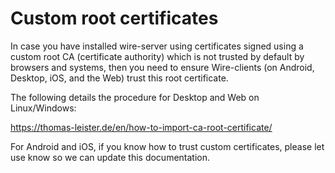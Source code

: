 # Custom root certificates

In case you have installed wire-server using certificates signed using a custom root CA (certificate authority) which is not trusted by default by browsers and systems, then you need to ensure Wire-clients (on Android, Desktop, iOS, and the Web) trust this root certificate.

The following details the procedure for Desktop and Web on Linux/Windows:

<https://thomas-leister.de/en/how-to-import-ca-root-certificate/>

For Android and iOS, if you know how to trust custom certificates, please let use know so we can update this documentation.
